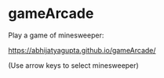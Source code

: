# gameArcade
Play a game of minesweeper:

https://abhijatyagupta.github.io/gameArcade/

(Use arrow keys to select minesweeper)
